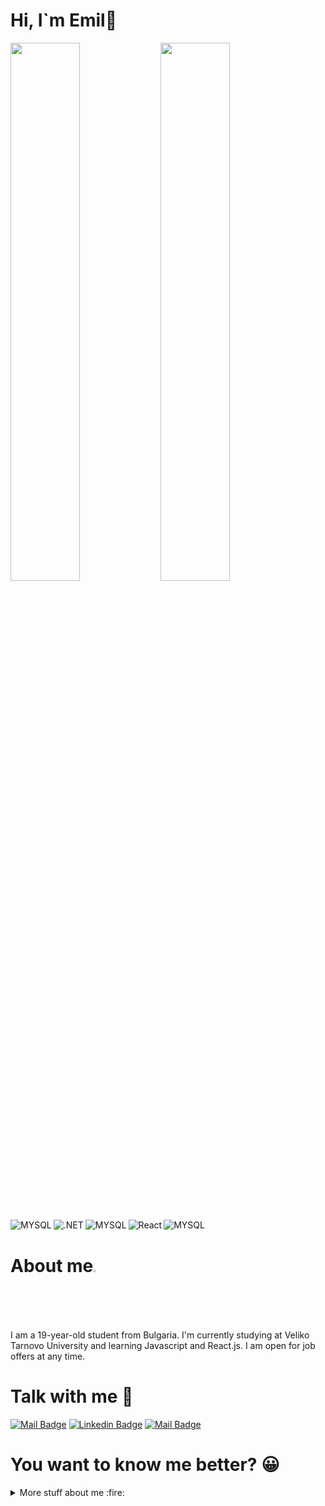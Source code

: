 # Hi, I`m Emil👋
<img align="left" width="47%" src="https://github-readme-stats.vercel.app/api?username=EmilStanchev&show_icons=true&theme=gruvbox" />

<img align="left" style="margin-bottom:10%;" width="47%" src="https://github-readme-stats.vercel.app/api/top-langs/?username=EmilStanchev&layout=compact" />
<img align="left" alt="MYSQL" src="https://img.shields.io/badge/c%23-%23239120.svg?style=for-the-badge&logo=c-sharp&logoColor=white" />
<img align="left" alt=".NET" src="https://img.shields.io/badge/.NET-5C2D91?style=for-the-badge&logo=.net&logoColor=white" />
<img align="left" alt="MYSQL" src="https://img.shields.io/badge/javascript-%23323330.svg?style=for-the-badge&logo=javascript&logoColor=%23F7DF1E" />
<img align="left" alt="React" src="https://img.shields.io/badge/React-20232A?style=for-the-badge&logo=react&logoColor=61DAFB" />
<img alt="MYSQL" src="https://img.shields.io/badge/mysql-%2300f.svg?style=for-the-badge&logo=mysql&logoColor=white" />

# About me<img alt="About me" width="2%" src="https://user-images.githubusercontent.com/95076536/226442010-17468e01-484c-4f41-811d-650093abc054.png" />


<p> I am a 19-year-old student from Bulgaria. I'm currently studying at Veliko Tarnovo University and learning Javascript and React.js. 
I am open for job offers at any time.
</p>

# Talk with me :e-mail:


[![Mail Badge](https://img.shields.io/badge/-emilstan4ev03-c0392b?style=flat&labelColor=c0392b&logo=gmail&logoColor=white)](mailto:emilstan4ev03@gmail.com)
[![Linkedin Badge](https://img.shields.io/badge/-Emil-0e76a8?style=flat&labelColor=0e76a8&logo=linkedin&logoColor=white)](https://www.linkedin.com/in/emilstanchev/)
[![Mail Badge](https://img.shields.io/badge/-@emobe263-e84393?style=flat&labelColor=e84393&logo=instagram&logoColor=white)](https://instagram.com/emobe263/)
# You want to know me better? :grinning:
<details>
<summary>
More stuff about me :fire:
</summary>
<br >
I am a web developer based in Veliko Turnovo, Bulgaria, with a fervent dedication to mastering diverse programming languages and continually advancing my expertise in the realm of coding. Proficient in C# and ASP.NET and Javascript I demonstrate a robust command of MySQL, coupled with hands-on experience in React.js. <br>
Beyond my professional pursuits, I find fulfillment in extracurricular activities such as watching football, indulging in captivating TV series, and reading books. My multifaceted interests contribute to a well-rounded approach to both work and life, reflecting my commitment to continuous growth and excellence in the field of web development.
